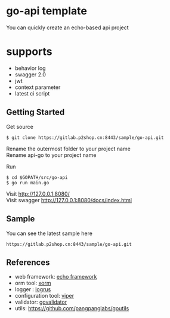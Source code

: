 # go-api template

You can quickly create an echo-based api project

# supports
- behavior log
- swagger 2.0
- jwt
- context parameter
- latest ci script

## Getting Started

Get source
```
$ git clone https://gitlab.p2shop.cn:8443/sample/go-api.git
```
Rename the outermost folder to your project name  
Rename api-go to your project name

Run
```
$ cd $GOPATH/src/go-api
$ go run main.go
```

Visit           http://127.0.0.1:8080/  
Visit swagger   http://127.0.0.1:8080/docs/index.html

## Sample
You can see the latest sample here
```
https://gitlab.p2shop.cn:8443/sample/go-api.git
```


## References

- web framework: [echo framework](https://echo.labstack.com/)
- orm tool: [xorm](http://xorm.io/)
- logger : [logrus](https://github.com/sirupsen/logrus)
- configuration tool: [viper](https://github.com/spf13/viper)
- validator: [govalidator](github.com/asaskevich/govalidator)
- utils: https://github.com/pangpanglabs/goutils
